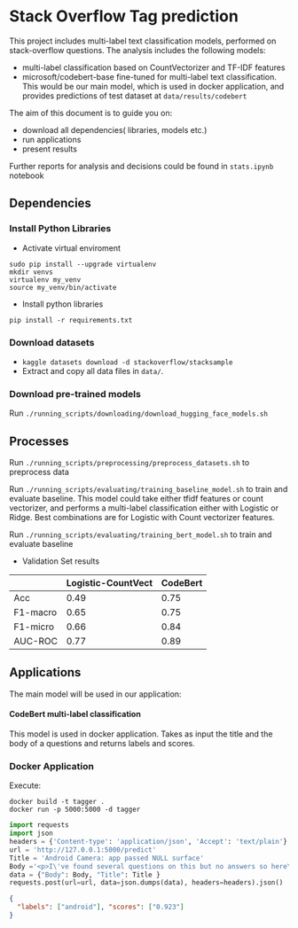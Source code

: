 # Stack Overflow Tag prediction

This project includes multi-label text classification models, performed on stack-overflow questions.
The analysis includes the following models:
* multi-label classification based on CountVectorizer and TF-IDF features 
* microsoft/codebert-base fine-tuned for multi-label text classification. This would be our main model, which is used in docker application, and provides predictions of test dataset 
at `data/results/codebert`

The aim of this document is to guide you on:
* download all dependencies( libraries, models etc.)
* run applications
* present results

Further reports for analysis and decisions could be found in `stats.ipynb` notebook

## Dependencies


### Install Python Libraries

* Activate virtual enviroment
```angular2
sudo pip install --upgrade virtualenv
mkdir venvs
virtualenv my_venv
source my_venv/bin/activate
```

* Install python libraries
```angular2
pip install -r requirements.txt
```

### Download datasets
* `kaggle datasets download -d stackoverflow/stacksample`
* Extract and copy all data files in `data/`. 


### Download pre-trained models
Run `./running_scripts/downloading/download_hugging_face_models.sh`


## Processes
Run `./running_scripts/preprocessing/preprocess_datasets.sh` to preprocess data

Run `./running_scripts/evaluating/training_baseline_model.sh` to train and evaluate baseline. 
This model could take either tfidf features or count vectorizer, and performs a multi-label classification
either with Logistic or Ridge. Best combinations are for Logistic with Count vectorizer features.

Run `./running_scripts/evaluating/training_bert_model.sh` to train and evaluate baseline


* Validation Set results

|         | Logistic-CountVect | CodeBert |
|---------|---------------------|----------|
| Acc     | 0.49                | 0.75     | 
| F1-macro | 0.65                | 0.75     | 
| F1-micro | 0.66                | 0.84     | 
| AUC-ROC | 0.77                | 0.89     | 


## Applications

The main model will be used in our application:

#### CodeBert multi-label classification
This model is used in docker application. Takes as input the title
and the body of a questions and returns labels and scores.

### Docker Application

Execute:

```angular2
docker build -t tagger .
docker run -p 5000:5000 -d tagger
```

```python
import requests
import json
headers = {'Content-type': 'application/json', 'Accept': 'text/plain'}
url = 'http://127.0.0.1:5000/predict'
Title = 'Android Camera: app passed NULL surface'
Body ='<p>I\'ve found several questions on this but no answers so here\'s hoping someone might have some insight. When I try to swap the camera I call the swapCamera function below. However the camera preview just freezes (the app is not frozen though just the live camera preview).</p>\n\n<p>When I open the app for the first time everything works just fine. However I noticed something interesting. When I log out the memoryaddress of the _surfaceHolder object (i.e. my SurfaceHolder object) it gives me one value, but whenever I query that value after the app has finished launching and everything, that memory address has changed.</p>\n\n<p>Further still, the error it gives me when I swapCamera is very confusing. I logged out _surfaceHolder before I passed it to the camera in             <code>_camera.setPreviewDisplay(_surfaceHolder);</code>\nand it is NOT null before it\'s passed in.</p>\n\n<p>Any help is greatly appreciated.</p>\n\n<p>I\'ve noticed some interesting behaviour</p>\n\n<pre><code>public class CameraPreview extends SurfaceView implements SurfaceHolder.Callback\n{\n    private SurfaceHolder _surfaceHolder;\n    private Camera _camera;\n    boolean _isBackFacing;\n\n    public CameraPreview(Context context, Camera camera) {\n        super(context);\n        _camera = camera;\n        _isBackFacing = true;\n\n        // Install a SurfaceHolder.Callback so we get notified when the\n        // underlying surface is created and destroyed.\n        _surfaceHolder = getHolder();\n        _surfaceHolder.addCallback(this);\n    }\n\n    void refreshCamera()\n    {\n        try {\n            _camera.setPreviewDisplay(_surfaceHolder);\n            _camera.startPreview();\n        } catch (IOException e) {\n            Log.d("iCamera", "Error setting camera preview: " + e.getMessage());\n        }\n    }\n\n    public void surfaceCreated(SurfaceHolder holder)\n    {\n//        The Surface has been created, now tell the camera where to draw the preview.\n        refreshCamera();\n    }\n\n    public void surfaceDestroyed(SurfaceHolder holder)\n    {\n        // empty. Take care of releasing the Camera preview in your activity.\n        _surfaceHolder.removeCallback(this);\n    }\n\n    public void surfaceChanged(SurfaceHolder holder, int format, int w, int h)\n    {\n         // If your preview can change or rotate, take care of those events here.\n        // Make sure to stop the preview before resizing or reformatting it.\n\n        if (_surfaceHolder.getSurface() == null){\n            // preview surface does not exist\n            return;\n        }\n\n        try {\n            _camera.stopPreview();\n        } catch (Exception e) {\n            // ignore: tried to stop a non-existent preview\n        }\n\n        // set preview size and make any resize, rotate or\n        // reformatting changes her\n        _camera.setDisplayOrientation(90);\n\n        // _startPoint preview with new settings\n        refreshCamera();\n    }\n\n    public void swapCamera()\n    {\n        Camera cam = null;\n        int cameraCount = Camera.getNumberOfCameras();\n        Camera.CameraInfo cameraInfo = new Camera.CameraInfo();\n        _camera.stopPreview();\n        _camera.release();\n        for (int i = 0; i &lt; cameraCount; i++)\n        {\n            Camera.getCameraInfo(i,cameraInfo);\n            if(cameraInfo.facing == Camera.CameraInfo.CAMERA_FACING_FRONT &amp;&amp; _isBackFacing == true)\n            {\n                try\n                {\n                    _camera = Camera.open(i);\n\n                }catch (RuntimeException e)\n                {\n                    Log.e("Error","Camera failed to open: " + e.getLocalizedMessage());\n                }\n            }\n\n            if(cameraInfo.facing == Camera.CameraInfo.CAMERA_FACING_BACK &amp;&amp; _isBackFacing == false)\n            {\n                try\n                {\n                    _camera = Camera.open(i);\n                }catch (RuntimeException e)\n                {\n                    Log.e("Error","Camera failed to open: " + e.getLocalizedMessage());\n                }\n            }\n        }\n\n        _isBackFacing = !_isBackFacing;\n        refreshCamera();\n    }\n}\n</code></pre>\n'
data = {"Body": Body, "Title": Title } 
requests.post(url=url, data=json.dumps(data), headers=headers).json()
```
```json
{
  "labels": ["android"], "scores": ["0.923"]
}                                                                                                                                                                                                                              "0.63",                                                                                                                                                                                                                                      "",                                                                                                                                                                                                                                          "0.77",                                                                                                                                                                                                                                      "",                                                                                                                                                                                                                                          "1.0"                                                                                                                                                                                                                                    ],                                                                                                                                                                                                                                           "sections": [                                                                                                                                                                                                                                    "JOB_INFO",                                                                                                                                                                                                                                  "NONSENSICAL",                                                                                                                                                                                                                               "REQUIREMENTS",                                                                                                                                                                                                                              "NONSENSICAL",                                                                                                                                                                                                                               "BENEFITS"                                                                                                                                                                                                                               ],                                                                                                                                                                                                                                           "sentences": [                                                                                                                                                                                                                                   "This jobs contains tasks for programming. You work close to other developers",                                                                                                                                                              "El candidato o candidata ideal tiene una combinaci\u00f3n \u00fanica de experiencia",                                                                                                                                                       "required to know java. We need someone to join the team of sql",                                                                                                                                                                            "Trabajar en DaCodes te permitir\u00e1 ser vers\u00e1til y \u00e1gil al poder trabajar",                                                                                                                                                     "you have free days of, working remotely, snacks, annual bonus"                                                                                                                                                                          ]                                                                                                                                                                                                                                        }  
```
